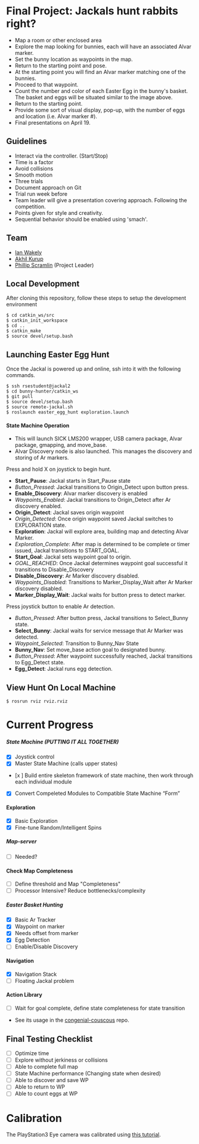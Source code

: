 # Final Project: Jackals hunt rabbits right?

- Map a room or other enclosed area
- Explore the map looking for bunnies, each will have an associated Alvar marker.
- Set the bunny location as waypoints in the map.
- Return to the starting point and pose.
- At the starting point you will find an Alvar marker matching one of the bunnies.
- Proceed to that waypoint.
- Count the number and color of each Easter Egg in the bunny's basket. The basket and eggs will be situated similar to the image above.
- Return to the starting point.
- Provide some sort of visual display, pop-up, with the number of eggs and location (i.e. Alvar marker #).
- Final presentations on April 19.

## Guidelines
- Interact via the controller. (Start/Stop)
- Time is a factor
- Avoid collisions
- Smooth motion
- Three trials
- Document approach on Git
- Trial run week before
- Team leader will give a presentation covering approach. Following the competition.
- Points given for style and creativity.
- Sequential behavior should be enabled using 'smach'.

## Team
- [Ian Wakely](https://github.com/raveious)
- [Akhil Kurup](https://github.com/amkurup)
- [Phillip Scramlin](https://github.com/pdscraml) (Project Leader)

## Local Development

After cloning this repository, follow these steps to setup the development environment
```
$ cd catkin_ws/src
$ catkin_init_workspace
$ cd ..
$ catkin_make
$ source devel/setup.bash
```

## Launching Easter Egg Hunt

Once the Jackal is powered up and online, ssh into it with the following commands.

```
$ ssh rsestudent@jackal2
$ cd bunny-hunter/catkin_ws
$ git pull
$ source devel/setup.bash
$ source remote-jackal.sh
$ roslaunch easter_egg_hunt exploration.launch
```

#### State Machine Operation
- This will launch SICK LMS200 wrapper, USB camera package, Alvar package, gmapping, and move_base.
- Alvar Discovery node is also launched.  This manages the discovery and storing of Ar markers.

Press and hold X on joystick to begin hunt.

- **Start_Pause**: Jackal starts in Start_Pause state
- *Button_Pressed*: Jackal transitions to Origin_Detect upon button press.
- **Enable_Discovery**: Alvar marker discovery is enabled
- *Waypoints_Enabled*: Jackal transitions to Origin_Detect after Ar discovery enabled.
- **Origin_Detect**: Jackal saves origin waypoint
- *Origin_Detected*: Once origin waypoint saved Jackal switches to EXPLORATION state.
- **Exploration**: Jackal will explore area, building map and detecting Alvar Marker.
- *Exploration_Complete*: After map is determined to be complete or timer issued, Jackal transitions to START_GOAL.
- **Start_Goal**: Jackal sets waypoint goal to origin.
- *GOAL_REACHED*:  Once Jackal determines waypoint goal successful it transitions to Disable_Discovery
- **Disable_Discovery**: Ar Marker discovery disabled.
- *Waypoints_Disabled*:  Transitions to Marker_Display_Wait after Ar Marker discovery disabled.
- **Marker_Display_Wait**: Jackal waits for button press to detect marker.

Press joystick button to enable Ar detection.

- *Button_Pressed*: After button press, Jackal transitions to Select_Bunny state.
- **Select_Bunny**: Jackal waits for service message that Ar Marker was detected.
- *Waypoint_Selected*: Transition to Bunny_Nav State
- **Bunny_Nav**: Set move_base action goal to designated bunny.
- *Button_Pressed*: After waypoint successfully reached, Jackal transitions to Egg_Detect state.
- **Egg_Detect**: Jackal runs egg detection.

## View Hunt On Local Machine

```
$ rosrun rviz rviz.rviz
```


# Current Progress

##### State Machine (PUTTING IT ALL TOGETHER)
- [x] Joystick control
- [x] Master State Machine (calls upper states)
- [x
] Build entire skeleton framework of state machine, then work through each individual module
- [x] Convert Compeleted Modules to Compatible State Machine “Form”

#### Exploration
- [x] Basic Exploration
- [x] Fine-tune Random/Intelligent Spins

##### Map-server
- [ ] Needed?

#### Check Map Completeness
- [ ] Define threshold and Map "Completeness"
- [ ] Processor Intensive?  Reduce bottlenecks/complexity

##### Easter Basket Hunting
- [x] Basic Ar Tracker
- [x] Waypoint on marker
- [x] Needs offset from marker
- [x] Egg Detection
- [ ] Enable/Disable Discovery

#### Navigation
- [x] Navigation Stack
- [ ] Floating Jackal problem

#### Action Library
- [ ] Wait for goal complete, define state completeness for state transition
- See its usage in the [congenial-couscous](https://github.com/RogerGomes29/congenial-couscous) repo.

## Final Testing Checklist
- [ ] Optimize time
- [ ] Explore without jerkiness or collisions
- [ ] Able to complete full map
- [ ] State Machine performance (Changing state when desired)
- [ ] Able to discover and save WP
- [ ] Able to return to WP
- [ ] Able to count eggs at WP

# Calibration

The PlayStation3 Eye camera was calibrated using [this tutorial](http://wiki.ros.org/camera_calibration/Tutorials/MonocularCalibration).
